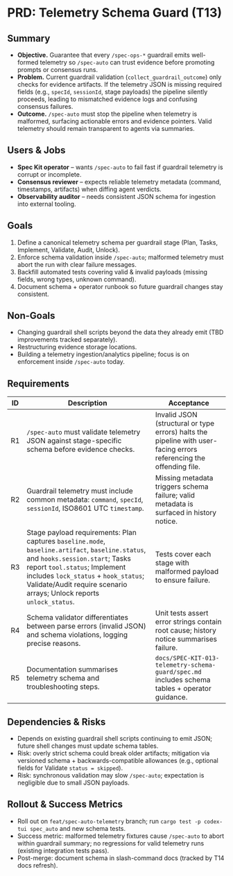 # PRD: Telemetry Schema Guard (T13)

## Summary
- **Objective.** Guarantee that every `/spec-ops-*` guardrail emits well-formed telemetry so `/spec-auto` can trust evidence before promoting prompts or consensus runs.
- **Problem.** Current guardrail validation (`collect_guardrail_outcome`) only checks for evidence artifacts. If the telemetry JSON is missing required fields (e.g., `specId`, `sessionId`, stage payloads) the pipeline silently proceeds, leading to mismatched evidence logs and confusing consensus failures.
- **Outcome.** `/spec-auto` must stop the pipeline when telemetry is malformed, surfacing actionable errors and evidence pointers. Valid telemetry should remain transparent to agents via summaries.

## Users & Jobs
- **Spec Kit operator** – wants `/spec-auto` to fail fast if guardrail telemetry is corrupt or incomplete.
- **Consensus reviewer** – expects reliable telemetry metadata (command, timestamps, artifacts) when diffing agent verdicts.
- **Observability auditor** – needs consistent JSON schema for ingestion into external tooling.

## Goals
1. Define a canonical telemetry schema per guardrail stage (Plan, Tasks, Implement, Validate, Audit, Unlock).
2. Enforce schema validation inside `/spec-auto`; malformed telemetry must abort the run with clear failure messages.
3. Backfill automated tests covering valid & invalid payloads (missing fields, wrong types, unknown command).
4. Document schema + operator runbook so future guardrail changes stay consistent.

## Non-Goals
- Changing guardrail shell scripts beyond the data they already emit (TBD improvements tracked separately).
- Restructuring evidence storage locations.
- Building a telemetry ingestion/analytics pipeline; focus is on enforcement inside `/spec-auto` today.

## Requirements
| ID | Description | Acceptance |
| --- | --- | --- |
| R1 | `/spec-auto` must validate telemetry JSON against stage-specific schema before evidence checks. | Invalid JSON (structural or type errors) halts the pipeline with user-facing errors referencing the offending file. |
| R2 | Guardrail telemetry must include common metadata: `command`, `specId`, `sessionId`, ISO8601 UTC `timestamp`. | Missing metadata triggers schema failure; valid metadata is surfaced in history notice. |
| R3 | Stage payload requirements: Plan captures `baseline.mode`, `baseline.artifact`, `baseline.status`, and `hooks.session.start`; Tasks report `tool.status`; Implement includes `lock_status` + `hook_status`; Validate/Audit require scenario arrays; Unlock reports `unlock_status`. | Tests cover each stage with malformed payload to ensure failure. |
| R4 | Schema validator differentiates between parse errors (invalid JSON) and schema violations, logging precise reasons. | Unit tests assert error strings contain root cause; history notice summarises failure. |
| R5 | Documentation summarises telemetry schema and troubleshooting steps. | `docs/SPEC-KIT-013-telemetry-schema-guard/spec.md` includes schema tables + operator guidance. |

## Dependencies & Risks
- Depends on existing guardrail shell scripts continuing to emit JSON; future shell changes must update schema tables.
- Risk: overly strict schema could break older artifacts; mitigation via versioned schema + backwards-compatible allowances (e.g., optional fields for Validate `status = skipped`).
- Risk: synchronous validation may slow `/spec-auto`; expectation is negligible due to small JSON payloads.

## Rollout & Success Metrics
- Roll out on `feat/spec-auto-telemetry` branch; run `cargo test -p codex-tui spec_auto` and new schema tests.
- Success metric: malformed telemetry fixtures cause `/spec-auto` to abort within guardrail summary; no regressions for valid telemetry runs (existing integration tests pass).
- Post-merge: document schema in slash-command docs (tracked by T14 docs refresh).
